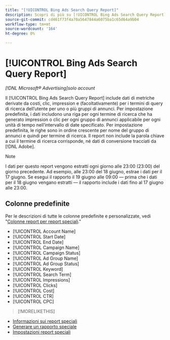 ```yaml
---
title: "[!UICONTROL Bing Ads Search Query Report]"
description: Scopri di più su [!UICONTROL Bing Ads Search Query Report].
source-git-commit: cd461f73f4a70a5647844a6075ba1c65d64a9b04
workflow-type: tm+mt
source-wordcount: '164'
ht-degree: 0%

---
```


# [!UICONTROL Bing Ads Search Query Report]

*[!DNL Microsoft® Advertising]solo account*

Il [!UICONTROL Bing Ads Search Query Report] include dati di metriche derivate da costi, clic, impression e (facoltativamente) per i termini di query di ricerca dell’utente per uno o più gruppi di annunci. Per impostazione predefinita, i dati includono una riga per ogni termine di ricerca che ha generato impression o clic per ogni gruppo di annunci applicabile per ogni unità di tempo nell’intervallo di date specificato. Per impostazione predefinita, le righe sono in ordine crescente per nome del gruppo di annunci e quindi per termine di ricerca. Il report non include la parola chiave a cui il termine di ricerca corrisponde, né dati di conversione tracciati da [!DNL Adobe].

>[!NOTE]
>
>I dati per questo report vengono estratti ogni giorno alle 23:00 (23:00) del giorno precedente. Ad esempio, alle 23:00 del 18 giugno, estrae i dati per il 17 giugno. Se esegui il rapporto il 19 giugno alle 09:00 — prima che i dati per il 18 giugno vengano estratti — il rapporto include i dati fino al 17 giugno alle 23:00.

## Colonne predefinite

Per le descrizioni di tutte le colonne predefinite e personalizzate, vedi &quot;[Colonne report per report speciali](specialty-report-columns.md).&quot;

* [!UICONTROL Account Name]
* [!UICONTROL Start Date]
* [!UICONTROL End Date]
* [!UICONTROL Campaign Name]
* [!UICONTROL Campaign Status]
* [!UICONTROL Ad Group Name]
* [!UICONTROL Ad Group Status]
* [!UICONTROL Keyword]
* [!UICONTROL Search Term]
* [!UICONTROL Impressions]
* [!UICONTROL Clicks]
* [!UICONTROL Cost]
* [!UICONTROL CTR]
* [!UICONTROL CPC]

>[!MORELIKETHIS]
* [Informazioni sui report speciali](specialty-report-about.md)
* [Generare un rapporto speciale](specialty-report-generate.md)
* [Impostazioni report speciali](specialty-report-settings.md)

